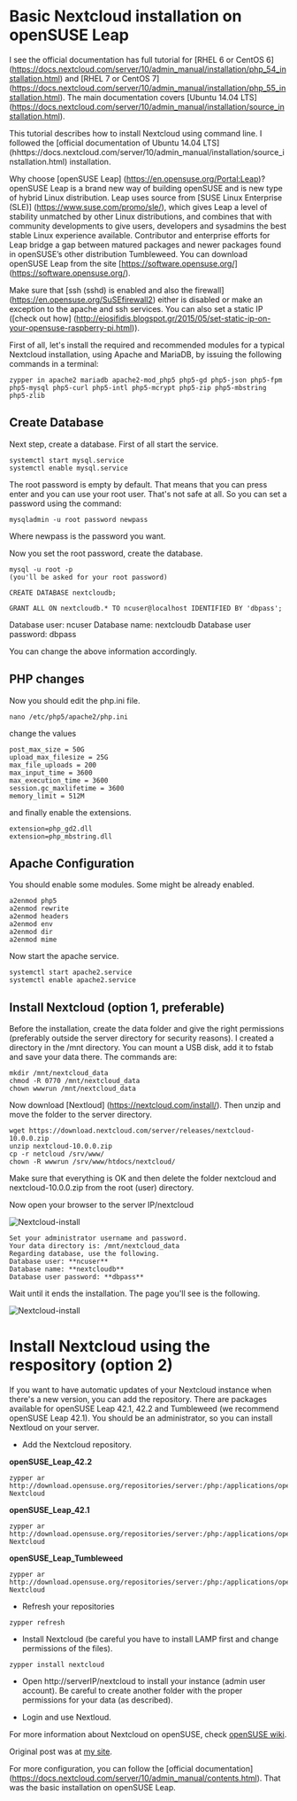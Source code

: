 # Basic Nextcloud installation on openSUSE Leap

I see the official documentation has full tutorial for [RHEL 6 or CentOS 6] (https://docs.nextcloud.com/server/10/admin_manual/installation/php_54_installation.html) and [RHEL 7 or CentOS 7] (https://docs.nextcloud.com/server/10/admin_manual/installation/php_55_installation.html). The main documentation covers [Ubuntu 14.04 LTS] (https://docs.nextcloud.com/server/10/admin_manual/installation/source_installation.html).

This tutorial describes how to install Nextcloud using command line. I followed the [official documentation of Ubuntu 14.04 LTS] (hhttps://docs.nextcloud.com/server/10/admin_manual/installation/source_installation.html) installation.

Why choose [openSUSE Leap] (https://en.opensuse.org/Portal:Leap)? openSUSE Leap is a brand new way of building openSUSE and is new type of hybrid Linux distribution. Leap uses source from [SUSE Linux Enterprise (SLE)] (https://www.suse.com/promo/sle/), which gives Leap a level of stability unmatched by other Linux distributions, and combines that with community developments to give users, developers and sysadmins the best stable Linux experience available. Contributor and enterprise efforts for Leap bridge a gap between matured packages and newer packages found in openSUSE’s other distribution Tumbleweed. You can download openSUSE Leap from the site [https://software.opensuse.org/] (https://software.opensuse.org/).

Make sure that [ssh (sshd) is enabled and also the firewall] (https://en.opensuse.org/SuSEfirewall2) either is disabled or make an exception to the apache and ssh services. You can also set a static IP ([check out how] (http://eiosifidis.blogspot.gr/2015/05/set-static-ip-on-your-opensuse-raspberry-pi.html)).

First of all, let's install the required and recommended modules for a typical Nextcloud installation, using Apache and MariaDB, by issuing the following commands in a terminal:

```
zypper in apache2 mariadb apache2-mod_php5 php5-gd php5-json php5-fpm php5-mysql php5-curl php5-intl php5-mcrypt php5-zip php5-mbstring php5-zlib
```

## Create Database

Next step, create a database. First of all start the service.

```
systemctl start mysql.service
systemctl enable mysql.service
```

The root password is empty by default. That means that you can press enter and you can use your root user. That's not safe at all. So you can set a password using the command:

```
mysqladmin -u root password newpass
```

Where newpass is the password you want.

Now you set the root password, create the database.

```
mysql -u root -p 
(you'll be asked for your root password)

CREATE DATABASE nextcloudb;

GRANT ALL ON nextcloudb.* TO ncuser@localhost IDENTIFIED BY 'dbpass';
```

Database user: ncuser
Database name: nextcloudb
Database user password: dbpass

You can change the above information accordingly.

## PHP changes

Now you should edit the php.ini file.

```
nano /etc/php5/apache2/php.ini
```

change the values

```
post_max_size = 50G
upload_max_filesize = 25G
max_file_uploads = 200
max_input_time = 3600
max_execution_time = 3600
session.gc_maxlifetime = 3600
memory_limit = 512M
```

and finally enable the extensions.

```
extension=php_gd2.dll
extension=php_mbstring.dll
```

## Apache Configuration

You should enable some modules. Some might be already enabled.

```
a2enmod php5
a2enmod rewrite
a2enmod headers
a2enmod env
a2enmod dir
a2enmod mime
```

Now start the apache service.

```
systemctl start apache2.service
systemctl enable apache2.service
```

## Install Nextcloud (option 1, preferable)

Before the installation, create the data folder and give the right permissions (preferably outside the server directory for security reasons). I created a directory in the /mnt directory. You can mount a USB disk, add it to fstab and save your data there. The commands are:

```
mkdir /mnt/nextcloud_data
chmod -R 0770 /mnt/nextcloud_data
chown wwwrun /mnt/nextcloud_data
```

Now download [Nextloud] (https://nextcloud.com/install/). Then unzip and move the folder to the server directory.

```
wget https://download.nextcloud.com/server/releases/nextcloud-10.0.0.zip
unzip nextcloud-10.0.0.zip
cp -r netcloud /srv/www/
chown -R wwwrun /srv/www/htdocs/nextcloud/
```

Make sure that everything is OK and then delete the folder nextcloud and nextcloud-10.0.0.zip from the root (user) directory.

Now open your browser to the server IP/nextcloud

![Nextcloud-install](/pictures/nextcloud_install.png)

```
Set your administrator username and password.
Your data directory is: /mnt/nextcloud_data
Regarding database, use the following.
Database user: **ncuser**
Database name: **nextcloudb**
Database user password: **dbpass**
```

Wait until it ends the installation. The page you'll see is the following.

![Nextcloud-install](/pictures/nextcloud_first_login.png)


# Install Nextcloud using the respository (option 2)

If you want to have automatic updates of your Nextcloud instance when there's a new version, you can add the repository. There are packages available for openSUSE Leap 42.1, 42.2 and Tumbleweed (we recommend openSUSE Leap 42.1). You should be an administrator, so you can install Nextloud on your server.

* Add the Nextcloud repository.

**openSUSE_Leap_42.2**
```
zypper ar http://download.opensuse.org/repositories/server:/php:/applications/openSUSE_Leap_42.2/ Nextcloud
```

**openSUSE_Leap_42.1**
```
zypper ar http://download.opensuse.org/repositories/server:/php:/applications/openSUSE_Leap_42.1/ Nextcloud
```

**openSUSE_Leap_Tumbleweed**
```
zypper ar http://download.opensuse.org/repositories/server:/php:/applications/openSUSE_Tumbleweed/ Nextcloud
```

* Refresh your repositories
```
zypper refresh
```

* Install Nextcloud (be careful you have to install LAMP first and change permissions of the files).
```
zypper install nextcloud
```

* Open http://serverIP/nextcloud to install your instance (admin user account). Be careful to create another folder with the proper permissions for your data (as described).

* Login and use Nextloud.

For more information about Nextcloud on openSUSE, check [openSUSE wiki](https://en.opensuse.org/SDB:Nextcloud).

Original post was at [my site](http://eiosifidis.blogspot.gr/2016/10/nextcloud-install-on-opensuse-leap-421.html).

For more configuration, you can follow the [official documentation] (https://docs.nextcloud.com/server/10/admin_manual/contents.html). That was the basic installation on openSUSE Leap.
